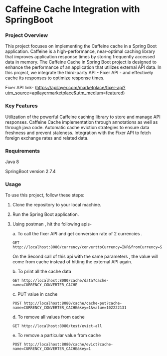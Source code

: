 # Caffeine Cache Integration with SpringBoot

### Project Overview

This project focuses on implementing the Caffeine cache in a Spring Boot application. Caffeine is a high-performance, near-optimal caching library that improves application response times by storing frequently accessed data in memory. The Caffeine Cache in Spring Boot project is designed to enhance the performance of an application that utilizes external API data. In this project, we integrate the third-party API - Fixer API - and effectively cache its responses to optimize response times.

Fixer API link-
(https://apilayer.com/marketplace/fixer-api?utm_source=apilayermarketplace&utm_medium=featured)

### Key Features
Utilization of the powerful Caffeine caching library to store and manage API responses.
Caffeine Cache implementation through annotations as well as through java code.
Automatic cache eviction strategies to ensure data freshness and prevent staleness.
Integration with the Fixer API to fetch foreign exchange rates and related data.

### Requirements
Java 8

SpringBoot version 2.7.4

### Usage

To use this project, follow these steps:

1. Clone the repository to your local machine.
2. Run the Spring Boot application.
3. Using postman , hit the following apis-
   
    a. To call the fixer API and get conversion rate of 2 currencies .

       GET http://localhost:8080/currency/converttoCurrency=INR&fromCurrency=SAR&amount=500

     On the Second call of this api with the same parameters , the value will come from cache instead of hitting the external API again.
   
    b. To print all the cache data
   
       GET http://localhost:8080/cache/data?cache-name=CURRENCY_CONVERTER_CACHE
    
    c. PUT value in cache
   
       POST http://localhost:8080/cache/cache-put?cache-name=CURRENCY_CONVERTER_CACHE&key=1&value=102222131
     
    d. To remove all values from cache
   
       GET http://localhost:8080/test/evict-all
    
    e. To remove a particular value from cache
   
       POST http://localhost:8080/cache/evict?cache-name=CURRENCY_CONVERTER_CACHE&key=1

